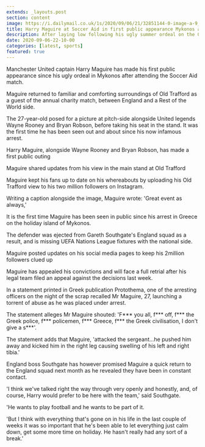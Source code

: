 ```yaml
---
extends: _layouts.post
section: content
image: https://i.dailymail.co.uk/1s/2020/09/06/21/32851144-0-image-a-9_1599425938676.jpg 
title: Harry Maguire at Soccer Aid in first public appearance Mykonos arrest 
description: After laying low following his ugly summer ordeal on the Greek island of Mykonos, Harry Maguire made his first outing by returning to the safety of Old Trafford to watch the annual Soccer Aid clash. 
date: 2020-09-06-22-10-00 
categories: [latest, sports] 
featured: true 
--- 
```

Manchester United captain Harry Maguire has made his first public appearance since his ugly ordeal in Mykonos after attending the Soccer Aid match.

Maguire returned to familiar and comforting surroundings of Old Trafford as a guest of the annual charity match, between England and a Rest of the World side.

The 27-year-old posed for a picture at pitch-side alongside United legends Wayne Rooney and Bryan Robson, before taking his seat in the stand. It was the first time he has been seen out and about since his now infamous arrest.

Harry Maguire, alongside Wayne Rooney and Bryan Robson, has made a first public outing

Maguire shared updates from his view in the main stand at Old Trafford

Maguire kept his fans up to date on his whereabouts by uploading his Old Trafford view to his two million followers on Instagram.

Writing a caption alongside the image, Maguire wrote: 'Great event as always,'

It is the first time Maguire has been seen in public since his arrest in Greece on the holiday island of Mykonos.

The defender was ejected from Gareth Southgate's England squad as a result, and is missing UEFA Nations League fixtures with the national side.

Maguire posted updates on his social media pages to keep his 2million followers clued up

Maguire has appealed his convictions and will face a full retrial after his legal team filed an appeal against the decisions last week.

In a statement printed in Greek publication Protothema, one of the arresting officers on the night of the scrap recalled Mr Maguire, 27, launching a torrent of abuse as he was placed under arrest.

The statement alleges Mr Maguire shouted: 'F*** you all, f*** off, f*** the Greek police, f*** policemen, f*** Greece, f*** the Greek civilisation, I don't give a s***'.

The statement adds that Maguire, 'attacked the sergeant...he pushed him away and kicked him in the right leg causing swelling of his left and right tibia.'

England boss Southgate has however promised Maguire a quick return to the England squad next month as he revealed they have been in constant contact.

'I think we've talked right the way through very openly and honestly, and, of course, Harry would prefer to be here with the team,' said Southgate.

'He wants to play football and he wants to be part of it. 

'But I think with everything that's gone on in his life in the last couple of weeks it was so important that he's been able to let everything just calm down, get some more time on holiday. He hasn't really had any sort of a break.'

